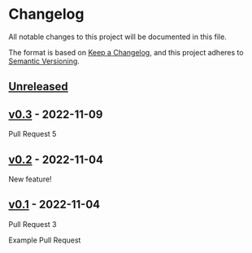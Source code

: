 # Changelog

All notable changes to this project will be documented in this file.

The format is based on [Keep a Changelog](https://keepachangelog.com/en/1.0.0/),
and this project adheres to [Semantic Versioning](https://semver.org/spec/v2.0.0.html).

## [Unreleased]

## [v0.3] - 2022-11-09

Pull Request 5

## [v0.2] - 2022-11-04

New feature!

## [v0.1] - 2022-11-04

Pull Request 3

Example Pull Request

[Unreleased]: https://github.com/CuBoulder/action-sandbox/compare/v0.3...HEAD

[v0.3]: https://github.com/CuBoulder/action-sandbox/compare/v0.2...v0.3

[v0.2]: https://github.com/CuBoulder/action-sandbox/compare/v0.1...v0.2

[v0.1]: https://github.com/CuBoulder/action-sandbox/compare/1a1bf2e4cada694255199d590d05deeaf09a1e83...v0.1
